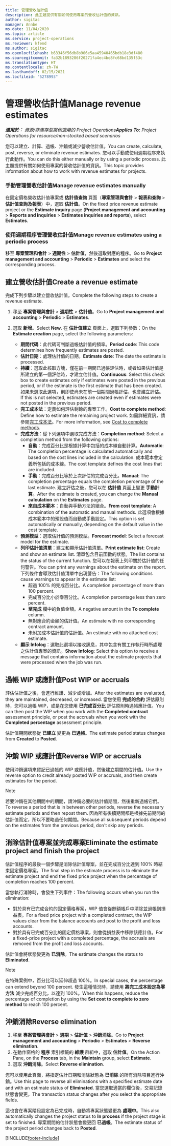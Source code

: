 ```yaml
---
title: 管理營收估計值
description: 此主題提供有關如何使用專案的營收估計值的資訊。
author: sigitac
manager: Annbe
ms.date: 11/04/2020
ms.topic: article
ms.service: project-operations
ms.reviewer: kfend
ms.author: sigitac
ms.openlocfilehash: b63346f56db8b906e5aa45940465bdb18e3df480
ms.sourcegitcommit: fa32b1893286f20271fa4ec4be8fc68bd135f53c
ms.translationtype: HT
ms.contentlocale: zh-TW
ms.lasthandoff: 02/15/2021
ms.locfileid: "5278993"
---
```

# <a name="manage-revenue-estimates"></a><span data-ttu-id="abdfb-103">管理營收估計值</span><span class="sxs-lookup"><span data-stu-id="abdfb-103">Manage revenue estimates</span></span>

<span data-ttu-id="abdfb-104">_**適用於：** 資源/非庫存型案例適用的 Project Operations_</span><span class="sxs-lookup"><span data-stu-id="abdfb-104">_**Applies To:** Project Operations for resource/non-stocked based scenarios_</span></span>

<span data-ttu-id="abdfb-105">您可以建立、計算、過帳、沖銷或減少營收估計值。</span><span class="sxs-lookup"><span data-stu-id="abdfb-105">You can create, calculate, post, reverse, or eliminate revenue estimates.</span></span> <span data-ttu-id="abdfb-106">您可以手動或使用週期程序來執行此動作。</span><span class="sxs-lookup"><span data-stu-id="abdfb-106">You can do this either manually or by using a periodic process.</span></span> <span data-ttu-id="abdfb-107">此主題提供有關如何使用專案的營收估計值的資訊。</span><span class="sxs-lookup"><span data-stu-id="abdfb-107">This topic provides information about how to work with revenue estimates for projects.</span></span>

### <a name="manage-revenue-estimates-manually"></a><span data-ttu-id="abdfb-108">手動管理營收估計值</span><span class="sxs-lookup"><span data-stu-id="abdfb-108">Manage revenue estimates manually</span></span>

<span data-ttu-id="abdfb-109">在固定價格營收估計值專案或 **估計值查詢** 頁面（**專案管理與會計** > **報表和查詢** > **估計值查詢及報表**）中，選取 **估計值**。</span><span class="sxs-lookup"><span data-stu-id="abdfb-109">On the fixed price revenue estimate project or the **Estimate inquiry** page (**Project management and accounting** > **Reports and inquiries** > **Estimates inquiries and reports**), select **Estimates**.</span></span>

### <a name="manage-revenue-estimates-using-a-periodic-process"></a><span data-ttu-id="abdfb-110">使用週期程序管理營收估計值</span><span class="sxs-lookup"><span data-stu-id="abdfb-110">Manage revenue estimates using a periodic process</span></span>

<span data-ttu-id="abdfb-111">移至 **專案管理和會計** > **週期性** > **估計值**，然後選取對應的程序。</span><span class="sxs-lookup"><span data-stu-id="abdfb-111">Go to **Project management and accounting** > **Periodic** > **Estimates** and select the corresponding process.</span></span>

## <a name="create-a-revenue-estimate"></a><span data-ttu-id="abdfb-112">建立營收估計值</span><span class="sxs-lookup"><span data-stu-id="abdfb-112">Create a revenue estimate</span></span>

<span data-ttu-id="abdfb-113">完成下列步驟以建立營收估計值。</span><span class="sxs-lookup"><span data-stu-id="abdfb-113">Complete the following steps to create a revenue estimate.</span></span> 

1. <span data-ttu-id="abdfb-114">移至 **專案管理與會計** > **週期性** > **估計值**。</span><span class="sxs-lookup"><span data-stu-id="abdfb-114">Go to **Project management and accounting** > **Periodic** > **Estimates**.</span></span>
2. <span data-ttu-id="abdfb-115">選取 **新增**。</span><span class="sxs-lookup"><span data-stu-id="abdfb-115">Select **New**.</span></span> <span data-ttu-id="abdfb-116">在 **估計值建立** 頁面上，選取下列參數：</span><span class="sxs-lookup"><span data-stu-id="abdfb-116">On the **Estimate creation** page, select the following parameters:</span></span>

   - <span data-ttu-id="abdfb-117">**期間代碼**：此代碼可判斷過帳估計值的頻率。</span><span class="sxs-lookup"><span data-stu-id="abdfb-117">**Period code**: This code determines how frequently estimates are posted.</span></span>
   - <span data-ttu-id="abdfb-118">**估計日期**：處理估計值的日期。</span><span class="sxs-lookup"><span data-stu-id="abdfb-118">**Estimate date**: The date the estimate is processed.</span></span>
   - <span data-ttu-id="abdfb-119">**持續**：選取此核取方塊，僅在前一期間已過帳評估時，或者如果估計值是所建立的第一個評估時，才建立估計值。</span><span class="sxs-lookup"><span data-stu-id="abdfb-119">**Continuous**: Select this check box to create estimates only if estimates were posted in the previous period, or if the estimate is the first estimate that has been created.</span></span> <span data-ttu-id="abdfb-120">如果未選取此選項，則即使尚未在前一個期間過帳評估，也會建立評估。</span><span class="sxs-lookup"><span data-stu-id="abdfb-120">If this is not selected, estimates are created even if estimates were not posted in the previous period.</span></span>
   - <span data-ttu-id="abdfb-121">**完工成本法**：定義如何評估剩餘的專案工作。</span><span class="sxs-lookup"><span data-stu-id="abdfb-121">**Cost to complete method**: Define how to estimate the remaining project work.</span></span> <span data-ttu-id="abdfb-122">如需詳細資訊，請參閱[完工成本法](cost-complete-methods.md)。</span><span class="sxs-lookup"><span data-stu-id="abdfb-122">For more information, see [Cost to complete methods](cost-complete-methods.md).</span></span>
   - <span data-ttu-id="abdfb-123">**完成方法**：從下列選項中選取完成方法：</span><span class="sxs-lookup"><span data-stu-id="abdfb-123">**Completion method**: Select a completion method from the following options:</span></span>
     - <span data-ttu-id="abdfb-124">**自動**：完成百分比是根據計算中包括的成本線自動計算。</span><span class="sxs-lookup"><span data-stu-id="abdfb-124">**Automatic**: The completion percentage is calculated automatically and based on the cost lines included in the calculation.</span></span> <span data-ttu-id="abdfb-125">成本範本會定義所包括的成本線。</span><span class="sxs-lookup"><span data-stu-id="abdfb-125">The cost template defines the cost lines that are included.</span></span>
     - <span data-ttu-id="abdfb-126">**手動**：完成百分比等於上次評估的完成百分比。</span><span class="sxs-lookup"><span data-stu-id="abdfb-126">**Manual**: The completion percentage equals the completion percentage of the last estimate.</span></span> <span data-ttu-id="abdfb-127">建立評估之後，您可以在 **估計值** 頁面上變更 **手動計算**。</span><span class="sxs-lookup"><span data-stu-id="abdfb-127">After the estimate is created, you can change the **Manual calculation** on the **Estimates** page.</span></span>
     - <span data-ttu-id="abdfb-128">**來自成本範本**：自動與手動方法的組合。</span><span class="sxs-lookup"><span data-stu-id="abdfb-128">**From cost template**: A combination of the automatic and manual methods.</span></span> <span data-ttu-id="abdfb-129">此選項會根據成本範本中的預設值而自動或手動設定。</span><span class="sxs-lookup"><span data-stu-id="abdfb-129">This option is set automatically or manually, depending on the default value in the cost template.</span></span>
   - <span data-ttu-id="abdfb-130">**預測模型**：選取估計值的預測模型。</span><span class="sxs-lookup"><span data-stu-id="abdfb-130">**Forecast model**: Select a forecast model for the estimate.</span></span>
   - <span data-ttu-id="abdfb-131">**列印估計值清單**：建立和顯示估計值清單。</span><span class="sxs-lookup"><span data-stu-id="abdfb-131">**Print estimate list**: Create and show an estimate list.</span></span> <span data-ttu-id="abdfb-132">清單包含目前函數的狀態。</span><span class="sxs-lookup"><span data-stu-id="abdfb-132">The list contains the status of the current function.</span></span> <span data-ttu-id="abdfb-133">您可以在報表上列印關於估計值的任何警告。</span><span class="sxs-lookup"><span data-stu-id="abdfb-133">You can print any warnings about the estimate on the report.</span></span> <span data-ttu-id="abdfb-134">下列條件會導致估計值清單中出現警告：</span><span class="sxs-lookup"><span data-stu-id="abdfb-134">The following conditions cause warnings to appear in the estimate list:</span></span>
     - <span data-ttu-id="abdfb-135">超過 100% 的完成百分比。</span><span class="sxs-lookup"><span data-stu-id="abdfb-135">A completion percentage of more than 100 percent.</span></span>
     - <span data-ttu-id="abdfb-136">完成百分比小於零百分比。</span><span class="sxs-lookup"><span data-stu-id="abdfb-136">A completion percentage less than zero percent.</span></span>
     - <span data-ttu-id="abdfb-137">**至完成** 欄中的負值金額。</span><span class="sxs-lookup"><span data-stu-id="abdfb-137">A negative amount in the **To complete** column.</span></span>
     - <span data-ttu-id="abdfb-138">無對應合約金額的估計值。</span><span class="sxs-lookup"><span data-stu-id="abdfb-138">An estimate with no corresponding contract amount.</span></span>
     - <span data-ttu-id="abdfb-139">未附加成本估計值的估計值。</span><span class="sxs-lookup"><span data-stu-id="abdfb-139">An estimate with no attached cost estimate.</span></span>
   - <span data-ttu-id="abdfb-140">**顯示 Infolog**：選取此選項以接收訊息，其中包含有關工作執行時所處理之估計值專案的資訊。</span><span class="sxs-lookup"><span data-stu-id="abdfb-140">**Show Infolog**: Select this option to receive a message that contains information about the estimate projects that were processed when the job was run.</span></span>


## <a name="post-wip-or-accruals"></a><span data-ttu-id="abdfb-141">過帳 WIP 或應計值</span><span class="sxs-lookup"><span data-stu-id="abdfb-141">Post WIP or accruals</span></span>

<span data-ttu-id="abdfb-142">評估估計值之後，會進行維護、減少或增加。</span><span class="sxs-lookup"><span data-stu-id="abdfb-142">After the estimates are evaluated, they are maintained, decreased, or increased.</span></span> <span data-ttu-id="abdfb-143">當您使用 **完成的合約** 評估原則時，您可以過帳 WIP，或是在您使用 **已完成百分比** 評估原則時過帳應計值。</span><span class="sxs-lookup"><span data-stu-id="abdfb-143">You can then post the WIP when you work with the **Completed contract** assessment principle, or post the accruals when you work with the **Completed percentage** assessment principle.</span></span>
  
<span data-ttu-id="abdfb-144">估計值期間狀態從 **已建立** 變更為 **已過帳**。</span><span class="sxs-lookup"><span data-stu-id="abdfb-144">The estimate period status changes from **Created** to **Posted**.</span></span>

## <a name="reverse-wip-or-accruals"></a><span data-ttu-id="abdfb-145">沖銷 WIP 或應計值</span><span class="sxs-lookup"><span data-stu-id="abdfb-145">Reverse WIP or accruals</span></span>

<span data-ttu-id="abdfb-146">使用沖銷選項來貸記已過帳的 WIP 或應計值，然後建立期間的估計值。</span><span class="sxs-lookup"><span data-stu-id="abdfb-146">Use the reverse option to credit already posted WIP or accruals, and then create estimates for the period.</span></span>

> [!NOTE]
> <span data-ttu-id="abdfb-147">若要沖銷在其他期間中的期間，請沖銷必要的估計值期間，然後重新過帳它們。</span><span class="sxs-lookup"><span data-stu-id="abdfb-147">To reverse a period that is in between other periods, reverse the necessary estimate periods and then repost them.</span></span> <span data-ttu-id="abdfb-148">因為所有後續期間都是根據先前期間的估計值而定，所以不要略過任何期間。</span><span class="sxs-lookup"><span data-stu-id="abdfb-148">Because all subsequent periods depend on the estimates from the previous period, don't skip any periods.</span></span>

## <a name="eliminate-the-estimate-project-and-finish-the-project"></a><span data-ttu-id="abdfb-149">消除估計值專案並完成專案</span><span class="sxs-lookup"><span data-stu-id="abdfb-149">Eliminate the estimate project and finish the project</span></span>

<span data-ttu-id="abdfb-150">估計值程序的最後一個步驟是消除估計值專案，並在完成百分比達到 100% 時結束固定價格專案。</span><span class="sxs-lookup"><span data-stu-id="abdfb-150">The final step in the estimate process is to eliminate the estimate project and end the fixed price project when the percentage of completion reaches 100 percent.</span></span>

<span data-ttu-id="abdfb-151">當您執行消除時，會發生下列事件：</span><span class="sxs-lookup"><span data-stu-id="abdfb-151">The following occurs when you run the elimination:</span></span>

- <span data-ttu-id="abdfb-152">對於具有已完成合約的固定價格專案，WIP 值會從餘額帳戶中清除並過帳到損益表。</span><span class="sxs-lookup"><span data-stu-id="abdfb-152">For a fixed price project with a completed contract, the WIP values clear from the balance accounts and post to the profit and loss accounts.</span></span>
- <span data-ttu-id="abdfb-153">對於具有已完成百分比的固定價格專案，則會從損益表中移除該應計值。</span><span class="sxs-lookup"><span data-stu-id="abdfb-153">For a fixed-price project with a completed percentage, the accruals are removed from the profit and loss accounts.</span></span>

<span data-ttu-id="abdfb-154">估計值會將狀態變更為 **已消除**。</span><span class="sxs-lookup"><span data-stu-id="abdfb-154">The estimate changes the status to **Eliminated**.</span></span>

> [!NOTE]
> <span data-ttu-id="abdfb-155">在特殊案例中，百分比可以延伸超過 100%。</span><span class="sxs-lookup"><span data-stu-id="abdfb-155">In special cases, the percentage can extend beyond 100 percent.</span></span> <span data-ttu-id="abdfb-156">發生這種情況時，請使用 **將完工成本設定為零方法** 減少完成百分比，以達到 100%。</span><span class="sxs-lookup"><span data-stu-id="abdfb-156">When this happens, reduce the percentage of completion by using the **Set cost to complete to zero method** to reach 100 percent.</span></span>

## <a name="reverse-elimination"></a><span data-ttu-id="abdfb-157">沖銷消除</span><span class="sxs-lookup"><span data-stu-id="abdfb-157">Reverse elimination</span></span>

1. <span data-ttu-id="abdfb-158">移至 **專案管理與會計** > **週期** > **估計值** > **沖銷消除**。</span><span class="sxs-lookup"><span data-stu-id="abdfb-158">Go to **Project management and accounting** > **Periodic** > **Estimates** > **Reverse elimination**.</span></span> 
2. <span data-ttu-id="abdfb-159">在動作窗格的 **程序** 索引標籤的 **維護** 群組中，選取 **估計值**。</span><span class="sxs-lookup"><span data-stu-id="abdfb-159">On the Action Pane, on the **Process** tab, in the **Maintain** group, select **Estimate**.</span></span> 
3. <span data-ttu-id="abdfb-160">選取 **沖銷消除**。</span><span class="sxs-lookup"><span data-stu-id="abdfb-160">Select **Reverse elimination**.</span></span>

<span data-ttu-id="abdfb-161">您可以使用此頁面，將指定估計日期和消除狀態為 **已消除** 的所有消除項目進行沖銷。</span><span class="sxs-lookup"><span data-stu-id="abdfb-161">Use this page to reverse all eliminations with a specified estimate date and with an estimate status of **Eliminated**.</span></span> <span data-ttu-id="abdfb-162">當您選取適當的欄位後，交易記錄狀態會變更。</span><span class="sxs-lookup"><span data-stu-id="abdfb-162">The transaction status changes after you select the appropriate fields.</span></span>

<span data-ttu-id="abdfb-163">這也會在專案階段設定為已完成時，自動將專案狀態變更為 **處理中**。</span><span class="sxs-lookup"><span data-stu-id="abdfb-163">This also automatically changes the project status to **In process** if the project stage is set to finished.</span></span> <span data-ttu-id="abdfb-164">專案期間的估計狀態會變更回 **已過帳**。</span><span class="sxs-lookup"><span data-stu-id="abdfb-164">The estimate status of the project period changes back to **Posted**.</span></span>


[!INCLUDE[footer-include](../includes/footer-banner.md)]